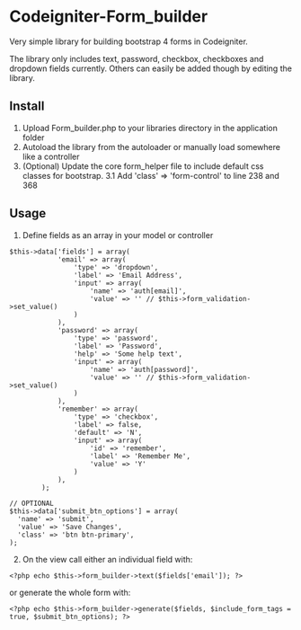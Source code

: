 # Codeigniter-Form_builder
Very simple library for building bootstrap 4 forms in Codeigniter.

The library only includes text, password, checkbox, checkboxes and dropdown fields currently. Others can easily be added though by editing the library.

## Install

1. Upload Form_builder.php to your libraries directory in the application folder
2. Autoload the library from the autoloader or manually load somewhere like a controller
3. (Optional) Update the core form_helper file to include default css classes for bootstrap.
3.1 Add 'class' => 'form-control' to line 238 and 368

## Usage

1. Define fields as an array in your model or controller

~~~~
$this->data['fields'] = array(
			'email' => array(
				'type' => 'dropdown',
				'label' => 'Email Address',
				'input' => array(
					'name' => 'auth[email]',
					'value' => '' // $this->form_validation->set_value()
				)
			),
			'password' => array(
				'type' => 'password',
				'label' => 'Password',
				'help' => 'Some help text',
				'input' => array(
					'name' => 'auth[password]',
					'value' => '' // $this->form_validation->set_value()
				)
			),
			'remember' => array(
				'type' => 'checkbox',
				'label' => false,
				'default' => 'N',
				'input' => array(
					'id' => 'remember',
					'label' => 'Remember Me',
					'value' => 'Y'
				)
			),
		);
    
// OPTIONAL
$this->data['submit_btn_options'] = array(
  'name' => 'submit',
  'value' => 'Save Changes',
  'class' => 'btn btn-primary',
);
~~~~

2. On the view call either an individual field with:
~~~~
<?php echo $this->form_builder->text($fields['email']); ?>
~~~~

or generate the whole form with: 
~~~~
<?php echo $this->form_builder->generate($fields, $include_form_tags = true, $submit_btn_options); ?>
~~~~
